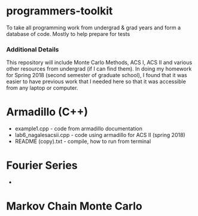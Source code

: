 # programmers-toolkit
To take all programming work from undergrad &amp; grad years and form a 
database of code. Mostly to help prepare for tests

### Additional Details
This repository will include Monte Carlo Methods, ACS I, ACS II and various 
other resources from undergrad (if I can find them). In doing my homework 
for Spring 2018 (second semester of graduate school), I found that it was 
easier to have previous work that I needed here so that it was accessible 
from any laptop or computer. 

# Armadillo (C++)
* example1.cpp - code from armadillo documentation
* lab6_nagalesacsii.cpp - code using armadillo for ACS II (spring 2018)
* README (copy).txt - compile, how to run from terminal 

# Fourier Series
* 


# Markov Chain Monte Carlo

